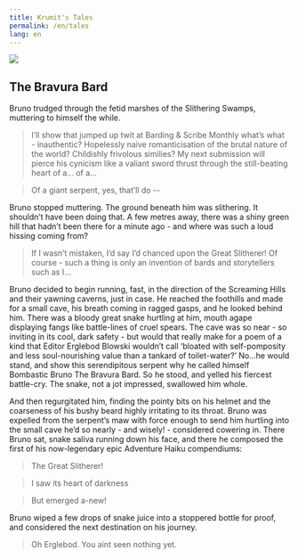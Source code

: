 ```yaml
---
title: Krumit's Tales
permalink: /en/tales
lang: en
---
```

<img src = '/krumit/static/bruno_banner.png' />

## The Bravura Bard

Bruno trudged through the fetid marshes of the Slithering Swamps, muttering to himself the while.

> I’ll show that jumped up twit at Barding & Scribe Monthly what’s what - inauthentic? Hopelessly naive romanticisation of the brutal nature of the world? Childishly frivolous similies? My next submission will pierce his cynicism like a valiant sword thrust through the still-beating heart of a… of a…

> Of a giant serpent, yes, that’ll do -- 

Bruno stopped muttering. The ground beneath him was slithering. It shouldn’t have been doing that. A few metres away, there was a shiny green hill that hadn’t been there for a minute ago - and where was such a loud hissing coming from? 

> If I wasn’t mistaken, I’d say I’d chanced upon the Great Slitherer! Of course - such a thing is only an invention of bards and storytellers such as I…

Bruno decided to begin running, fast, in the direction of the Screaming Hills and their yawning caverns, just in case. He reached the foothills and made for a small cave, his breath coming in ragged gasps, and he looked behind him. There was a bloody great snake hurtling at him, mouth agape displaying fangs like battle-lines of cruel spears. The cave was so near - so inviting in its cool, dark safety - but would that really make for a poem of a kind that Editor Erglebod Blowski wouldn’t call ‘bloated with self-pomposity and less soul-nourishing value than a tankard of toilet-water?’ No...he would stand, and show this serendipitous serpent why he called himself Bombastic Bruno The Bravura Bard. So he stood, and yelled his fiercest battle-cry. The snake, not a jot impressed, swallowed him whole.

And then regurgitated him, finding the pointy bits on his helmet and the coarseness of his bushy beard highly irritating to its throat. Bruno was expelled from the serpent’s maw with force enough to send him hurtling into the small cave he’d so nearly - and wisely! - considered cowering in. There Bruno sat, snake saliva running down his face, and there he composed the first of his now-legendary epic Adventure Haiku compendiums: 

> The Great Slitherer! 

> I saw its heart of darkness

> But emerged a-new! 

Bruno wiped a few drops of snake juice into a stoppered bottle for proof, and considered the next destination on his journey. 

> Oh Erglebod. You aint seen nothing yet.

